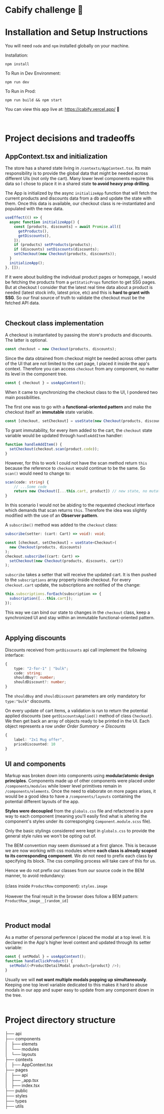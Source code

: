 # Cabify challenge 🎉

# Installation and Setup Instructions

You will need `node` and `npm` installed globally on your machine.

Installation:

`npm install`

To Run in Dev Environment:

`npm run dev`

To Run in Prod:

`npm run build && npm start`

You can view this app live at: https://cabify.vercel.app/ 🥳

<br />

# Project decisions and tradeoffs

## AppContext.tsx and initialization

The store has a shared state living in `/contexts/AppContext.tsx`. Its main responsibility is to provide the global data that might be needed across different UIs (not only the cart). Many lower level components require this data so I chose to place it in a shared state **to avoid heavy prop drilling**.

The App is initialized by the async `initializeApp` function that will fetch the current products and discounts data from a db and update the state with them. Once this data is available, our checkout class is re-instantiated and populated with the new data.

```typescript
useEffect(() => {
  async function initializeApp() {
    const [products, discounts] = await Promise.all([
      getProducts(),
      getDiscounts(),
    ]);
    if (products) setProducts(products);
    if (discounts) setDiscounts(discounts);
    setCheckout(new Checkout(products, discounts));
  }
  initializeApp();
}, []);
```

If it were about building the individual product pages or homepage, I would be fetching the products from a `getStaticProps` function to get SSG pages. But at checkout I consider that the latest real time data about a product is needed (latest stock info, latest price, etc) and this is **hard to grant with SSG**. So our final source of truth to validate the checkout must be the fetched API data.
<br />
<br />

## Checkout class implementation

A checkout is instantiated by passing the store's products and discounts. The latter is optional.

```typescript
const checkout = new Checkout(products, discounts);
```

Since the data obtained from checkout might be needed across other parts of the UI that are not limited to the cart page, I placed it inside the app's context. Therefore you can access `checkout` from any component, no matter its level in the component tree.

```typescript
const { checkout } = useAppContext();
```

When it came to synchronizing the checkout class to the UI, I pondered two main possibilities.

The first one was to go with a **functional-oriented pattern** and make the checkout itself an **immutable** state variable.

```typescript
const [checkout, setCheckout] = useState(new Checkout(products, discounts));
```

To grant immutability, for every item added to the cart, the `checkout` state variable would be updated through `handleAddItem` handler:

```typescript
function handleAddItem() {
  setCheckout(checkout.scan(product.code));
}
```

However, for this to work I could not have the scan method return `this` because the reference to `checkout` would continue to be the same. So `scan()` would need to change to:

```typescript
scan(code: string) {
    // ...Some code
    return new Checkout([...this.cart, product]) // new state, no mutation
}
```

In this scenario I would not be abiding to the requested checkout interface which demands that scan returns `this`. Therefore the idea was slightly modified with the use of an **Observer pattern**.

A `subscribe()` method was added to the `checkout` class:

```typescript
subscribe(setter: (cart: Cart) => void): void;
```

```typescript
const [checkout, setCheckout] = useState<Checkout>(
  new Checkout(products, discounts)
);
checkout.subscribe((cart: Cart) =>
  setCheckout(new Checkout(products, discounts, cart))
);
```

`subscribe` takes a setter that will receive the updated cart. It is then pushed to the `subscriptions` array property inside checkout. For every `checkout.cart` update, the subscriptions are notified of the change:

```typescript
this.subscriptions.forEach(subscription => {
  subscription([...this.cart]);
});
```

This way we can bind our state to changes in the `checkout` class, keep a synchronized UI and stay within an immutable functional-oriented pattern.
<br/>
<br/>

## Applying discounts

Discounts received from `getDiscounts` api call implement the following interface:

```typescript
{
    type: "2-for-1" | "bulk";
    code: string;
    shouldBuy?: number;
    shouldDiscount?: number;
}
```

The `shouldBuy` and `shouldDiscount` parameters are only mandatory for `type:"bulk"` discounts.

On every update of cart items, a validation is run to return the potential applied discounts (see `getDiscountsApplied()` method of class `Checkout`). We then get back an array of objects ready to be printed in the UI. Each object represents a row under _Order Summary -> Discounts_

```typescript
{
    label: "2x1 Mug offer",
    priceDiscounted: 10
}
```

## UI and components

Markup was broken down into components using **modular/atomic design principles**. Components made up of other components were placed under `/components/modules` while lower level primitives remain in `/components/elements`. Once the need to elaborate on more pages arises, it would be a good idea to have a `/components/layouts` containing the potential different layouts of the app.

**Styles were decoupled** from the `globals.css` file and refactored in a pure way to each component (meaning you'll easily find what is altering the component's styles under its corresponging `Component.module.scss` file).

Only the basic stylings considered were kept in `globals.css` to provide the general style rules we won't be opting out of.

The BEM convention may seem dismissed at a first glance. This is because we are now working with css modules where **each class is already scoped to its corresponding component**. We do not need to prefix each class by specifying its block. The css compiling process will take care of this for us.

Hence we do not prefix our classes from our source code in the BEM manner, to avoid redundancy: <br/><br/>
(class inside `ProductRow` component): `styles.image`<br/><br/>
However the final result in the browser does follow a BEM pattern: `ProductRow_image__[random_id]`

<br />

## Product modal

As a matter of personal perference I placed the modal at a top level. It is declared in the App's higher level context and updated through its setter variable:

```typescript
const { setModal } = useAppContext();
function handleClickProduct() {
  setModal(<ProductDetailModal product={product} />);
}
```

Usually we will **not want multiple modals popping up simultaneously**. Keeping one top level variable dedicated to this makes it hard to abuse modals in our app and super easy to update from any component down in the tree.
<br/>
<br/>

# Project directory structure

├── api<br />
├── components<br />
│   ├── elemets<br />
│   └── modules<br />
│   └── layouts<br />
├── contexts<br />
│   ├── AppContext.tsx<br />
├── pages<br />
│   ├── api<br />
│   ├── \_app.tsx<br />
│   ├── index.tsx<br />
├── public<br />
├── styles<br />
├── types<br />
├── utils<br />
